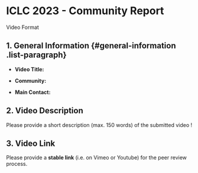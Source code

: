 # ICLC 2023 - Community Report

Video Format

## 1. General Information {#general-information .list-paragraph}

-   **Video Title:**

-   **Community:**

-   **Main Contact:**

## 2. Video Description

Please provide a short description (max. 150 words) of the submitted
video !

## 3. Video Link

Please provide a **stable link** (i.e. on Vimeo or Youtube) for the peer review 
process. 

